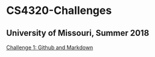 # CS4320-Challenges
## University of Missouri, Summer 2018

[Challenge 1: Github and Markdown](/Challenge1/challenge1.md "Link to challenge content")

